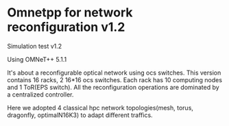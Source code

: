 # Omnetpp for network reconfiguration v1.2
Simulation  test v1.2

Using OMNeT++ 5.1.1

It's about a reconfigurable optical network using ocs switches.  This version contains 16 racks, 2 16*16 ocs switches. Each rack has 10 computing nodes and 1 ToR(EPS switch). All the reconfiguration operations are dominated by a centralized controller.

Here we adopted 4 classical hpc network topologies(mesh, torus, dragonfly, optimalN16K3) to adapt different traffics.